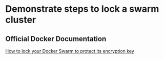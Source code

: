 # Demonstrate steps to lock a swarm cluster

## Official Docker Documentation
[How to lock your Docker Swarm to protect its encryption key](https://docs.docker.com/engine/swarm/swarm_manager_locking/)  
